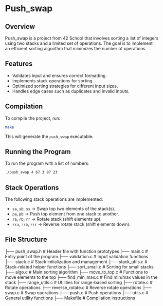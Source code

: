 # Push_swap

## Overview
Push_swap is a project from 42 School that involves sorting a list of integers using two stacks and a limited set of operations. The goal is to implement an efficient sorting algorithm that minimizes the number of operations.

## Features
- Validates input and ensures correct formatting.
- Implements stack operations for sorting.
- Optimized sorting strategies for different input sizes.
- Handles edge cases such as duplicates and invalid inputs.

## Compilation
To compile the project, run:
```bash
make
```
This will generate the `push_swap` executable.

## Running the Program
To run the program with a list of numbers:

```bash
./push_swap 4 67 3 87 23
```

## Stack Operations
The following stack operations are implemented:

- `sa`, `sb`, `ss` → Swap top two elements of the stack(s).
- `pa`, `pb` → Push top element from one stack to another.
- `ra`, `rb`, `rr` → Rotate stack (shift elements up).
- `rra`, `rrb`, `rrr` → Reverse rotate stack (shift elements down).

## File Structure

├── push_swap.h # Header file with function prototypes ├── main.c # Entry point of the program ├── validation.c # Input validation functions ├── stack.c # Stack initialization and management ├── stack_utils.c # Stack-related helper functions ├── sort_small.c # Sorting for small stacks ├── algo.c # Main sorting algorithm ├── move_to_top.c # Functions to move elements to the top ├── find_min_max.c # Find min/max values in the stack ├── range_utils.c # Utilities for range-based sorting ├── rotate.c # Rotate operations ├── reverse_rotate.c # Reverse rotate operations ├── swap.c # Swap operations ├── push.c # Push operations ├── utils.c # General utility functions ├── Makefile # Compilation instructions
